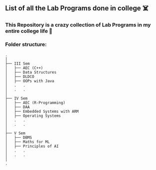 ## List of all the Lab Programs done in college ☠️
### This Repository is a crazy collection of Lab Programs in my entire college life 🎺

### Folder structure:
```
.
│
├── III Sem
│   ├── AEC (C++)  
│   ├── Data Structures
│   ├── DLDCO
│   ├── OOPs with Java 
│   .   .
│   .   .
│
├── IV Sem
│   ├── AEC (R-Programming)
│   ├── DAA
│   ├── Embedded Systems with ARM
│   ├── Operating Systems 
│   .   .
│   .   .
│
├── V Sem
│   ├── DBMS   
│   ├── Maths for ML 
│   ├── Principles of AI 
│   .   .
│   .   .
│
.
```
